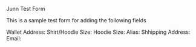Junn Test Form

This is a sample test form for adding the following fields

Wallet Address:
Shirt/Hoodie Size:
Hoodie Size:
Alias:
Shhipping Address:
Email:

